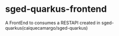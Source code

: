 # sged-quarkus-frontend
A FrontEnd to consumes a RESTAPI created in sged-quarkus(caiquecamargo/sged-quarkus)
